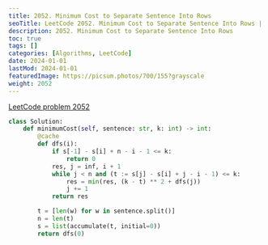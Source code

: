 ```yaml
---
title: 2052. Minimum Cost to Separate Sentence Into Rows
seoTitle: LeetCode 2052. Minimum Cost to Separate Sentence Into Rows | Python solution and explanation
description: 2052. Minimum Cost to Separate Sentence Into Rows
toc: true
tags: []
categories: [Algorithms, LeetCode]
date: 2024-01-01
lastMod: 2024-01-01
featuredImage: https://picsum.photos/700/155?grayscale
weight: 2052
---
```


[LeetCode problem 2052](https://leetcode.com/problems/minimum-cost-to-separate-sentence-into-rows/)

```python
class Solution:
    def minimumCost(self, sentence: str, k: int) -> int:
        @cache
        def dfs(i):
            if s[-1] - s[i] + n - i - 1 <= k:
                return 0
            res, j = inf, i + 1
            while j < n and (t := s[j] - s[i] + j - i - 1) <= k:
                res = min(res, (k - t) ** 2 + dfs(j))
                j += 1
            return res

        t = [len(w) for w in sentence.split()]
        n = len(t)
        s = list(accumulate(t, initial=0))
        return dfs(0)

```
